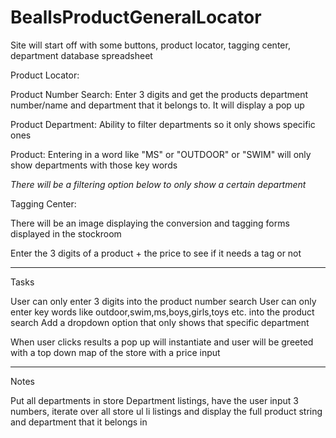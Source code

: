 # BeallsProductGeneralLocator

Site will start off with some buttons, product locator, tagging center, department database spreadsheet

Product Locator:

Product Number Search: Enter 3 digits and get the products department number/name and department that it belongs to. It will display a pop up

Product Department: Ability to filter departments so it only shows specific ones 

Product: Entering in a word like "MS" or "OUTDOOR" or "SWIM" will only show departments with those key words

_There will be a filtering option below to only show a certain department_

Tagging Center:

There will be an image displaying the conversion and tagging forms displayed in the stockroom

Enter the 3 digits of a product + the price to see if it needs a tag or not

---

Tasks

User can only enter 3 digits into the product number search
User can only enter key words like outdoor,swim,ms,boys,girls,toys etc. into the product search
Add a dropdown option that only shows that specific department

When user clicks results a pop up will instantiate and user will be greeted with a top down map of the store with a price input

---

Notes

Put all departments in store Department listings, have the user input 3 numbers, iterate over all store ul li listings and display the full product string and department that it belongs in
